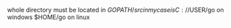 whole directory must be located in $GOPATH/src
in my case is 
C://$USER/go on windows
$HOME/go on linux

